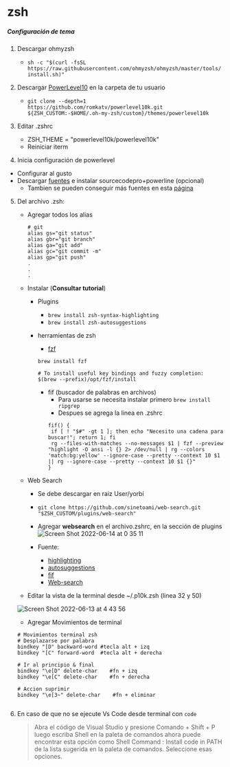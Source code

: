# zsh

##### Configuración de tema

1. Descargar ohmyzsh
    - ```sh -c "$(curl -fsSL https://raw.githubusercontent.com/ohmyzsh/ohmyzsh/master/tools/install.sh)"```
3. Descargar [PowerLevel10](https://github.com/romkatv/powerlevel10k#homebrew) en la carpeta de tu usuario
    - ``` git clone --depth=1 https://github.com/romkatv/powerlevel10k.git ${ZSH_CUSTOM:-$HOME/.oh-my-zsh/custom}/themes/powerlevel10k ```

3. Editar .zshrc 
    - ZSH_THEME = "powerlevel10k/powerlevel10k"
    - Reiniciar iterm
4. Inicia configuración de powerlevel
- Configurar al gusto
- Descargar [fuentes](https://github.com/yorbimv/macos_catalina_config/tree/main/Configuraciones/Fonts) e instalar sourcecodepro+powerline (opcional)
    - Tambien se pueden conseguir más fuentes en esta [página](https://www.nerdfonts.com/font-downloads) 
5. Del archivo .zsh:
    - Agregar todos los alias
         ~~~ 
         # git
         alias gs="git status"
         alias gbr="git branch"
         alias ga="git add"
         alias gc="git commit -m"
         alias gp="git push"
         .
         .
         .
         ~~~
    - Instalar (**Consultar tutorial**)
        - Plugins
            - ```brew install zsh-syntax-highlighting```
            - ```brew install zsh-autosuggestions```

        - herramientas de zsh
            - [fzf](https://github.com/junegunn/fzf)
            ~~~
            brew install fzf

            # To install useful key bindings and fuzzy completion:
            $(brew --prefix)/opt/fzf/install
            ~~~
            - fif (buscador de palabras en archivos)
                - Para usarse se necesita instalar primero ```brew install ripgrep```
                - Despues se agrega la linea en .zshrc
                 ~~~ 
                 fif() {
                  if [ ! "$#" -gt 1 ]; then echo "Necesito una cadena para buscar!"; return 1; fi
                  rg --files-with-matches --no-messages $1 | fzf --preview "highlight -O ansi -l {} 2> /dev/null | rg --colors 'match:bg:yellow' --ignore-case --pretty --context 10 $1 || rg --ignore-case --pretty --context 10 $1 {}"
                } 
                ~~~
    - Web Search
        - Se debe descargar en raiz User/yorbi 
        - ```git clone https://github.com/sinetoami/web-search.git "$ZSH_CUSTOM/plugins/web-search"```
        -  Agregar **websearch** en el archivo.zshrc, en la sección de plugins
            ![Screen Shot 2022-06-14 at 0 35 11](https://user-images.githubusercontent.com/65741972/173500998-bc01664f-df72-48c8-a334-8d19a007b47c.png)

        - Fuente:
            - [highlighting](https://github.com/zsh-users/zsh-syntax-highlighting)
            - [autosuggestions](https://github.com/zsh-users/zsh-autosuggestions.  )  
            - [fif](https://logico.ar/blog/2019/07/13/fzf-el-buscador-nix)
            - [Web-search](https://github.com/ohmyzsh/ohmyzsh/tree/master/plugins/web-search)
        
    - Editar la vista de la terminal desde ~/.p10k.zsh (linea 32 y 50)
      
    ![Screen Shot 2022-06-13 at 4 43 56](https://user-images.githubusercontent.com/65741972/173326646-0413b2ca-35e3-45aa-b8f8-182cdf035dc7.png)
    
    - Agregar Movimientos de terminal
    ~~~ 
    # Movimientos terminal zsh
    # Desplazarse por palabra
    bindkey "[D" backward-word #tecla alt + izq
    bindkey "[C" forward-word  #tecla alt + derecha

    # Ir al principio & final
    bindkey "\e[D" delete-char    #fn + izq 
    bindkey "\e[C" delete-char    #fn + derecha 

    # Accion suprimir
    bindkey "\e[3~" delete-char    #fn + eliminar 


    ~~~

6. En caso de que no se ejecute Vs Code desde terminal con ```code```

   > Abra el código de Visual Studio y presione Comando + Shift + P 
   > luego escriba Shell en la paleta de comandos ahora puede encontrar esta opción como Shell Command : Install code in PATH de la lista sugerida en la paleta de comandos. Seleccione esas opciones.
